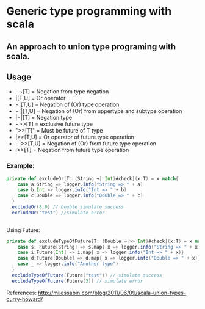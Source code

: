 # Generic type programming with scala
## An approach to union type programing with scala.

## Usage
- ¬¬[T]    = Negation from type negation
- |[T,U]   = Or operator
- ¬|[T,U]  = Negation of (Or) type operation
- ¬||[T,U] =  Negation of (Or) from uppertype and subtype operation
- |¬|[T]   = Negation type
- ¬>>[T]   = exclusive future type
- ">>[T]"    = Must be future of T type
- |>>[T,U] = Or operator of future type operation
- ¬|>>[T,U] = Negation of (Or) from future type operation
- !>>[T] = Negation from future type operation

### Example: 

```scala
private def excludeOr[T: (String ¬| Int)#check](x:T) = x match{
    case a:String => logger.info("String => " + a)
    case b:Int => logger.info("Int => " + b)
    case c:Double => logger.info("Double => " + c)
  }
  excludeOr(8.0) // Double simulate success
  excludeOr("test") //simulate error
  
```

Using Future: 
```scala
private def excludeTypeOfFuture[T: (Double ¬|>> Int)#check](x:T) = x match {
    case s: Future[String] => s.map{ x => logger.info("String => " + x)}
    case i:Future[Int] => i.map{ x => logger.info("Int => " + x)}
    case d:Future[Double] => d.map{ x => logger.info("Double => " + x)}
    case _ => logger.info("Another type")
  }
  excludeTypeOfFuture(Future("test")) // simulate success
  excludeTypeOfFuture(Future(3)) // simulate error

```

References: http://milessabin.com/blog/2011/06/09/scala-union-types-curry-howard/
